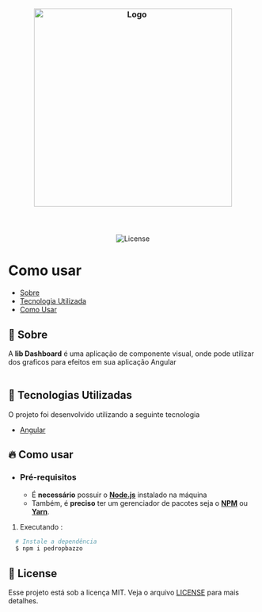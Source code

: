 <h3 align="center">
    <img alt="Logo" title="#logo" width="400px" src="https://avatars.githubusercontent.com/u/32115702?s=460&u=18b6f3c1f7fb02331ad007fd21a6fdd1c2105790&v=4">
    <br><br>
    <br>
</h3>

<p align="center">
  <img alt="License" src="https://img.shields.io/badge/license-MIT-brightgreen">

</p>

# Como usar

- [Sobre](#sobre)
- [Tecnologia Utilizada](#tecnologias-utilizadas)
- [Como Usar](#como-usar)

<a id="sobre"></a>

## :bookmark: Sobre

A <strong>lib Dashboard</strong> é uma aplicação de componente visual, onde pode utilizar dos graficos para efeitos em sua aplicação Angular<br><br>


<a id="tecnologias-utilizadas"></a>

## :rocket: Tecnologias Utilizadas

O projeto foi desenvolvido utilizando a seguinte tecnologia

- [Angular](https://angular.io/) <br>
  
<a id="como-usar"></a>

## :fire: Como usar

- ### **Pré-requisitos**

  - É **necessário** possuir o **[Node.js](https://nodejs.org/en/)** instalado na máquina
  - Também, é **preciso** ter um gerenciador de pacotes seja o **[NPM](https://www.npmjs.com/)** ou **[Yarn](https://yarnpkg.com/)**.

1. Executando :

```sh
  # Instale a dependência
  $ npm i pedropbazzo

```

## :memo: License

Esse projeto está sob a licença MIT. Veja o arquivo [LICENSE](LICENSE.md) para mais detalhes.


